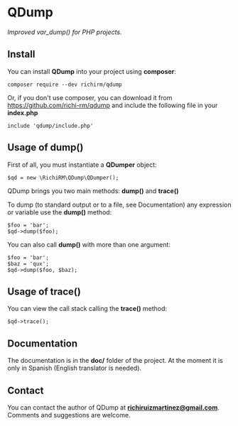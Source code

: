 # QDump
*Improved var_dump() for PHP projects.*
## Install
You can install **QDump** into your project using **composer**:
```
composer require --dev richirm/qdump
```
Or, if you don't use composer, you can download it from https://github.com/richi-rm/qdump and include the following file in your **index.php**
```
include 'qdump/include.php'
```
## Usage of dump()
First of all, you must instantiate a **QDumper** object:
```
$qd = new \RichiRM\QDump\QDumper();
```
QDump brings you two main methods: **dump()** and **trace()**

To dump (to standard output or to a file, see Documentation) any expression or variable use the **dump()** method:
```
$foo = 'bar';
$qd->dump($foo);
```
You can also call **dump()** with more than one argument:
```
$foo = 'bar';
$baz = 'qux';
$qd->dump($foo, $baz);
```
## Usage of trace()

You can view the call stack calling the **trace()** method:
```
$qd->trace();
```
## Documentation
The documentation is in the **doc/** folder of the project. At the moment it is only in Spanish (English translator is needed).
## Contact
You can contact the author of QDump at **richiruizmartinez@gmail.com**. Comments and suggestions are welcome.
